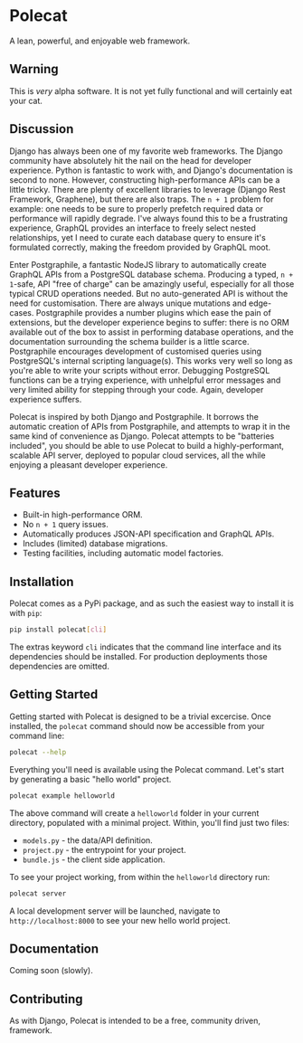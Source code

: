 # Polecat

A lean, powerful, and enjoyable web framework.

## Warning

This is *very* alpha software. It is not yet fully functional and will
certainly eat your cat.

## Discussion

Django has always been one of my favorite web frameworks. The Django
community have absolutely hit the nail on the head for developer
experience. Python is fantastic to work with, and Django's
documentation is second to none. However, constructing
high-performance APIs can be a little tricky. There are plenty of
excellent libraries to leverage (Django Rest Framework, Graphene), but
there are also traps. The `n + 1` problem for example: one needs to be
sure to properly prefetch required data or performance will rapidly
degrade. I've always found this to be a frustrating experience,
GraphQL provides an interface to freely select nested relationships,
yet I need to curate each database query to ensure it's formulated
correctly, making the freedom provided by GraphQL moot.

Enter Postgraphile, a fantastic NodeJS library to automatically create
GraphQL APIs from a PostgreSQL database schema. Producing a typed,
`n + 1`-safe, API "free of charge" can be amazingly useful, especially
for all those typical CRUD operations needed. But no auto-generated
API is without the need for customisation. There are always unique
mutations and edge-cases. Postgraphile provides a number plugins which
ease the pain of extensions, but the developer experience begins to
suffer: there is no ORM available out of the box to assist in
performing database operations, and the documentation surrounding the
schema builder is a little scarce. Postgraphile encourages development
of customised queries using PostgreSQL's internal scripting
language(s). This works very well so long as you're able to write your
scripts without error. Debugging PostgreSQL functions can be a trying
experience, with unhelpful error messages and very limited ability for
stepping through your code. Again, developer experience suffers.

Polecat is inspired by both Django and Postgraphile. It borrows the
automatic creation of APIs from Postgraphile, and attempts to wrap it
in the same kind of convenience as Django. Polecat attempts to be
"batteries included", you should be able to use Polecat to build a
highly-performant, scalable API server, deployed to popular cloud
services, all the while enjoying a pleasant developer experience.

## Features

 * Built-in high-performance ORM.
 * No `n + 1` query issues.
 * Automatically produces JSON-API specification and GraphQL APIs.
 * Includes (limited) database migrations.
 * Testing facilities, including automatic model factories.

## Installation

Polecat comes as a PyPi package, and as such the easiest way to
install it is with `pip`:

``` bash
pip install polecat[cli]
```

The extras keyword `cli` indicates that the command line interface and
its dependencies should be installed. For production deployments those
dependencies are omitted.

## Getting Started

Getting started with Polecat is designed to be a trivial
excercise. Once installed, the `polecat` command should now be
accessible from your command line:

``` bash
polecat --help
```

Everything you'll need is available using the Polecat command. Let's
start by generating a basic "hello world" project.

``` bash
polecat example helloworld
```

The above command will create a `helloworld` folder in your current
directory, populated with a minimal project. Within, you'll find just
two files:

 * `models.py` - the data/API definition.
 * `project.py` - the entrypoint for your project.
 * `bundle.js` - the client side application.

To see your project working, from within the `helloworld` directory
run:

``` bash
polecat server
```

A local development server will be launched, navigate to
`http://localhost:8000` to see your new hello world project.

## Documentation

Coming soon (slowly).

## Contributing

As with Django, Polecat is intended to be a free, community driven,
framework.
